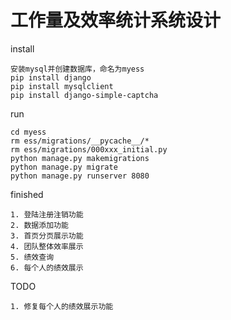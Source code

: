 # 工作量及效率统计系统设计

install
```
安装mysql并创建数据库，命名为myess
pip install django
pip install mysqlclient
pip install django-simple-captcha
```

run
```
cd myess
rm ess/migrations/__pycache__/*
rm ess/migrations/000xxx_initial.py
python manage.py makemigrations
python manage.py migrate
python manage.py runserver 8080
```
finished
```
1. 登陆注册注销功能
2. 数据添加功能
3. 首页分页展示功能
4. 团队整体效率展示
5. 绩效查询
6. 每个人的绩效展示
```

TODO
```
1. 修复每个人的绩效展示功能
```